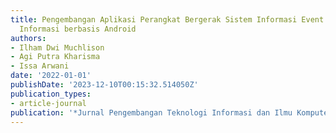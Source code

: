 ```yaml
---
title: Pengembangan Aplikasi Perangkat Bergerak Sistem Informasi Event di bidang Teknologi
  Informasi berbasis Android
authors:
- Ilham Dwi Muchlison
- Agi Putra Kharisma
- Issa Arwani
date: '2022-01-01'
publishDate: '2023-12-10T00:15:32.514050Z'
publication_types:
- article-journal
publication: '*Jurnal Pengembangan Teknologi Informasi dan Ilmu Komputer*'
---
```

